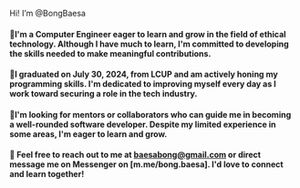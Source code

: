Hi! I’m @BongBaesa

#### 📌I'm a Computer Engineer eager to learn and grow in the field of ethical technology. Although I have much to learn, I'm committed to developing the skills needed to make meaningful contributions.
#### 📌I graduated on July 30, 2024, from LCUP and am actively honing my programming skills. I'm dedicated to improving myself every day as I work toward securing a role in the tech industry.
#### 📌I'm looking for mentors or collaborators who can guide me in becoming a well-rounded software developer. Despite my limited experience in some areas, I'm eager to learn and grow.
#### 📧 Feel free to reach out to me at baesabong@gmail.com or direct message me on **Messenger** on [m.me/bong.baesa]. I'd love to connect and learn together!

<!---
BongBaesa/BongBaesa is a ✨ special ✨ repository because its `README.md` (this file) appears on your GitHub profile.
You can click the Preview link to take a look at your changes.
--->
